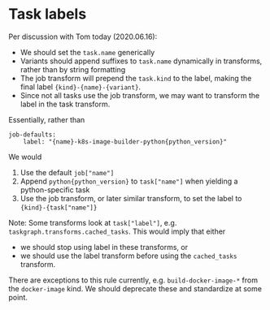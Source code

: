 # Task labels

Per discussion with Tom today (2020.06.16):

- We should set the `task.name` generically
- Variants should append suffixes to `task.name` dynamically in transforms, rather than by string formatting
- The job transform will prepend the `task.kind` to the label, making the final label `{kind}-{name}-{variant}`.
- Since not all tasks use the job transform, we may want to transform the label in the task transform.

Essentially, rather than

```
job-defaults:
    label: "{name}-k8s-image-builder-python{python_version}"
```

We would

1. Use the default `job["name"]`
2. Append `python{python_version}` to `task["name"]` when yielding a python-specific task
3. Use the job transform, or later similar transform, to set the label to `{kind}-{task["name"]}`

Note: Some transforms look at `task["label"]`, e.g. `taskgraph.transforms.cached_tasks`. This would imply that either

- we should stop using label in these transforms, or
- we should use the label transform before using the `cached_tasks` transform.

There are exceptions to this rule currently, e.g. `build-docker-image-*` from the `docker-image` kind. We should deprecate these and standardize at some point.

